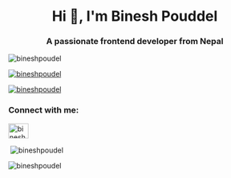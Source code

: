 <h1 align="center">Hi 👋, I'm Binesh Pouddel</h1>
<h3 align="center">A passionate frontend developer from Nepal</h3>

<p align="left"> <img src="https://komarev.com/ghpvc/?username=bineshpoudel&label=Profile%20views&color=0e75b6&style=flat" alt="bineshpoudel" /> </p>

<p align="left"> <a href="https://github.com/ryo-ma/github-profile-trophy"><img src="https://github-profile-trophy.vercel.app/?username=bineshpoudel" alt="bineshpoudel" /></a> </p>

<p align="left"> <a href="https://twitter.com/bineshpoudel" target="blank"><img src="https://img.shields.io/twitter/follow/bineshpoudel?logo=twitter&style=for-the-badge" alt="bineshpoudel" /></a> </p>

<h3 align="left">Connect with me:</h3>
<p align="left">
<a href="https://twitter.com/bineshpoudel" target="blank"><img align="center" src="https://raw.githubusercontent.com/rahuldkjain/github-profile-readme-generator/master/src/images/icons/Social/twitter.svg" alt="bineshpoudel" height="30" width="40" /></a>
</p>

<p>&nbsp;<img align="center" src="https://github-readme-stats.vercel.app/api?username=bineshpoudel&show_icons=true&locale=en" alt="bineshpoudel" /></p>

<p><img align="center" src="https://github-readme-streak-stats.herokuapp.com/?user=bineshpoudel&" alt="bineshpoudel" /></p>
